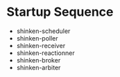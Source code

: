 
# Startup Sequence

*   shinken-scheduler
*   shinken-poller
*   shinken-receiver
*   shinken-reactionner
*   shinken-broker
*   shinken-arbiter
